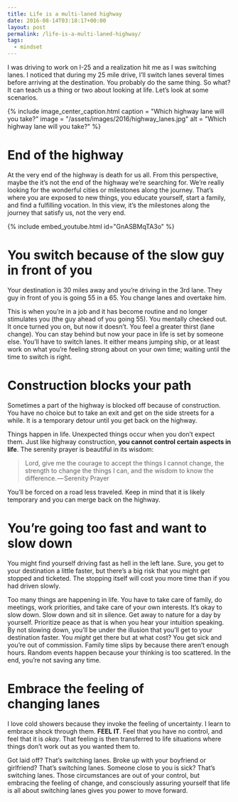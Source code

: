 ```yaml
---
title: Life is a multi-laned highway
date: 2016-08-14T03:18:17+00:00
layout: post
permalink: /life-is-a-multi-laned-highway/
tags:
  - mindset
---
```


I was driving to work on I-25 and a realization hit me as I was switching lanes. I noticed that during my 25 mile drive, I’ll switch lanes several times before arriving at the destination. You probably do the same thing. So what? It can teach us a thing or two about looking at life. Let’s look at some scenarios.

{% include image_center_caption.html 
    caption = "Which highway lane will you take?"
    image = "/assets/images/2016/highway_lanes.jpg"
    alt = "Which highway lane will you take?"
%}

# End of the highway

At the very end of the highway is death for us all. From this perspective, maybe the it’s not the end of the highway we’re searching for. We’re really looking for the wonderful cities or milestones along the journey. That’s where you are exposed to new things, you educate yourself, start a family, and find a fulfilling vocation. In this view, it’s the milestones along the journey that satisfy us, not the very end.

{% include embed_youtube.html id="GnASBMqTA3o" %}

# You switch because of the slow guy in front of you

Your destination is 30 miles away and you’re driving in the 3rd lane. They guy in front of you is going 55 in a 65. You change lanes and overtake him.

This is when you’re in a job and it has become routine and no longer stimulates you (the guy ahead of you going 55). You mentally checked out. It once turned you on, but now it doesn’t. You feel a greater thirst (lane change). You can stay behind but now your pace in life is set by someone else. You’ll have to switch lanes. It either means jumping ship, or at least work on what you’re feeling strong about on your own time; waiting until the time to switch is right.

# Construction blocks your path

Sometimes a part of the highway is blocked off because of construction. You have no choice but to take an exit and get on the side streets for a while. It is a temporary detour until you get back on the highway.

Things happen in life. Unexpected things occur when you don’t expect them. Just like highway construction, **you cannot control certain aspects in life**. The serenity prayer is beautiful in its wisdom:

> Lord, give me the courage to accept the things I cannot change, the strength to change the things I can, and the wisdom to know the difference. — Serenity Prayer

You’ll be forced on a road less traveled. Keep in mind that it is likely temporary and you can merge back on the highway.

# You’re going too fast and want to slow down

You might find yourself driving fast as hell in the left lane. Sure, you get to your destination a little faster, but there’s a big risk that you might get stopped and ticketed. The stopping itself will cost you more time than if you had driven slowly.

Too many things are happening in life. You have to take care of family, do meetings, work priorities, and take care of your own interests. It’s okay to slow down. Slow down and sit in silence. Get away to nature for a day by yourself. Prioritize peace as that is when you hear your intuition speaking. By not slowing down, you’ll be under the illusion that you’ll get to your destination faster. You _might_ get there but at what cost? You get sick and you’re out of commission. Family time slips by because there aren’t enough hours. Random events happen because your thinking is too scattered. In the end, you’re not saving any time.

# Embrace the feeling of changing lanes

I love cold showers because they invoke the feeling of uncertainty. I learn to embrace shock through them. **FEEL IT**. Feel that you have no control, and feel that it is _okay_. That feeling is then transferred to life situations where things don’t work out as you wanted them to.

Got laid off? That’s switching lanes. Broke up with your boyfriend or girlfriend? That’s switching lanes. Someone close to you is sick? That’s switching lanes. Those circumstances are out of your control, but embracing the feeling of change, and consciously assuring yourself that life is all about switching lanes gives you power to move forward.